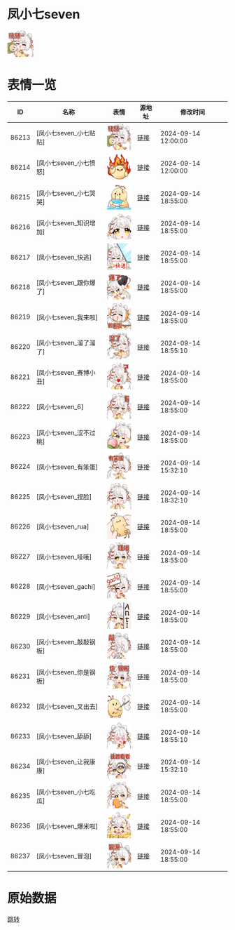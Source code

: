 # 凤小七seven

<img src="./cover.png" height="60" alt="cover" />

# 表情一览

|ID|名称|表情|源地址|修改时间|
|----|----|----|----|----|
|86213|[凤小七seven_小七贴贴]|<img src="./pic/086213_%5B凤小七seven_小七贴贴%5D.png" height="60" alt="小七贴贴"/>|[链接](https://i0.hdslb.com/bfs/garb/87fdc0e9d51902d47e97768f11704adb4bc1502d.png)|2024-09-14 12:00:00|
|86214|[凤小七seven_小七愤怒]|<img src="./pic/086214_%5B凤小七seven_小七愤怒%5D.png" height="60" alt="小七愤怒"/>|[链接](https://i0.hdslb.com/bfs/garb/f6a1cf18c9230db31ddc19436af1d84ee52e7410.png)|2024-09-14 12:00:00|
|86215|[凤小七seven_小七哭哭]|<img src="./pic/086215_%5B凤小七seven_小七哭哭%5D.png" height="60" alt="小七哭哭"/>|[链接](https://i0.hdslb.com/bfs/garb/79ae712e8ed5a70e65296eab035e12b884388793.png)|2024-09-14 18:55:00|
|86216|[凤小七seven_知识增加]|<img src="./pic/086216_%5B凤小七seven_知识增加%5D.png" height="60" alt="知识增加"/>|[链接](https://i0.hdslb.com/bfs/garb/84b902e1bb8420f707eaf982ad0f63694890190d.png)|2024-09-14 18:55:00|
|86217|[凤小七seven_快逃]|<img src="./pic/086217_%5B凤小七seven_快逃%5D.png" height="60" alt="快逃"/>|[链接](https://i0.hdslb.com/bfs/garb/7306eafaa8f36ba0521bcdee777899cc37a3faf1.png)|2024-09-14 18:55:00|
|86218|[凤小七seven_跟你爆了]|<img src="./pic/086218_%5B凤小七seven_跟你爆了%5D.png" height="60" alt="跟你爆了"/>|[链接](https://i0.hdslb.com/bfs/garb/ccc38ab7eb5fb7fd25f5a304284b502d74224150.png)|2024-09-14 18:55:00|
|86219|[凤小七seven_我来啦]|<img src="./pic/086219_%5B凤小七seven_我来啦%5D.png" height="60" alt="我来啦"/>|[链接](https://i0.hdslb.com/bfs/garb/501d2556cc19d0aac36941f529b946b1cd644f9a.png)|2024-09-14 18:55:00|
|86220|[凤小七seven_溜了溜了]|<img src="./pic/086220_%5B凤小七seven_溜了溜了%5D.png" height="60" alt="溜了溜了"/>|[链接](https://i0.hdslb.com/bfs/garb/886ff0eaa747afc368b481430b55e4180596991c.png)|2024-09-14 18:55:10|
|86221|[凤小七seven_赛博小丑]|<img src="./pic/086221_%5B凤小七seven_赛博小丑%5D.png" height="60" alt="赛博小丑"/>|[链接](https://i0.hdslb.com/bfs/garb/01cb7f3fcf1ca62933097eafa2d8c03cb3adb306.png)|2024-09-14 18:55:00|
|86222|[凤小七seven_6]|<img src="./pic/086222_%5B凤小七seven_6%5D.png" height="60" alt="6"/>|[链接](https://i0.hdslb.com/bfs/garb/96a7a0526918a2e5c19621c395571229fe3dd85e.png)|2024-09-14 18:55:00|
|86223|[凤小七seven_涩不过桃]|<img src="./pic/086223_%5B凤小七seven_涩不过桃%5D.png" height="60" alt="涩不过桃"/>|[链接](https://i0.hdslb.com/bfs/garb/556f6ad667660fec62b22dc78cad61bd9030c35d.png)|2024-09-14 18:55:00|
|86224|[凤小七seven_有笨蛋]|<img src="./pic/086224_%5B凤小七seven_有笨蛋%5D.png" height="60" alt="有笨蛋"/>|[链接](https://i0.hdslb.com/bfs/garb/09de982140975d2abb6760a751abbe8fc1ef6d59.png)|2024-09-14 15:32:10|
|86225|[凤小七seven_捏脸]|<img src="./pic/086225_%5B凤小七seven_捏脸%5D.png" height="60" alt="捏脸"/>|[链接](https://i0.hdslb.com/bfs/garb/0fa887efdbbfe883b420c48619d047e5cdd92a35.png)|2024-09-14 18:32:10|
|86226|[凤小七seven_rua]|<img src="./pic/086226_%5B凤小七seven_rua%5D.png" height="60" alt="rua"/>|[链接](https://i0.hdslb.com/bfs/garb/e52289599dd6fb27229885391c8705fea20e0770.png)|2024-09-14 18:55:00|
|86227|[凤小七seven_哇哦]|<img src="./pic/086227_%5B凤小七seven_哇哦%5D.png" height="60" alt="哇哦"/>|[链接](https://i0.hdslb.com/bfs/garb/104c979611af728a2fe25cbda40a713f2e803b65.png)|2024-09-14 18:55:00|
|86228|[凤小七seven_gachi]|<img src="./pic/086228_%5B凤小七seven_gachi%5D.png" height="60" alt="gachi"/>|[链接](https://i0.hdslb.com/bfs/garb/4725025687f2d07e11f1bb25faa43f5ca0b85add.png)|2024-09-14 18:55:00|
|86229|[凤小七seven_anti]|<img src="./pic/086229_%5B凤小七seven_anti%5D.png" height="60" alt="anti"/>|[链接](https://i0.hdslb.com/bfs/garb/745b8a3fc2602442fed6981d249b0874641871c7.png)|2024-09-14 18:55:00|
|86230|[凤小七seven_敲敲钢板]|<img src="./pic/086230_%5B凤小七seven_敲敲钢板%5D.png" height="60" alt="敲敲钢板"/>|[链接](https://i0.hdslb.com/bfs/garb/bb0e6d331875684a20669e9b39d1049d8408f0cc.png)|2024-09-14 18:55:00|
|86231|[凤小七seven_你是钢板]|<img src="./pic/086231_%5B凤小七seven_你是钢板%5D.png" height="60" alt="你是钢板"/>|[链接](https://i0.hdslb.com/bfs/garb/3af17fab1e262b8458c55eceef774bfe3c020d06.png)|2024-09-14 18:55:00|
|86232|[凤小七seven_叉出去]|<img src="./pic/086232_%5B凤小七seven_叉出去%5D.png" height="60" alt="叉出去"/>|[链接](https://i0.hdslb.com/bfs/garb/a9fe40cfd058ba4fce6a115d0862b1b4cf683a21.png)|2024-09-14 18:55:00|
|86233|[凤小七seven_舔舔]|<img src="./pic/086233_%5B凤小七seven_舔舔%5D.png" height="60" alt="舔舔"/>|[链接](https://i0.hdslb.com/bfs/garb/6bacc36b7d9b016aaf4b045e7f72e811b0db5982.png)|2024-09-14 18:55:10|
|86234|[凤小七seven_让我康康]|<img src="./pic/086234_%5B凤小七seven_让我康康%5D.png" height="60" alt="让我康康"/>|[链接](https://i0.hdslb.com/bfs/garb/3a3b07b0c985f5e288c76f3c74fbccbca150eb54.png)|2024-09-14 15:32:10|
|86235|[凤小七seven_小七吃瓜]|<img src="./pic/086235_%5B凤小七seven_小七吃瓜%5D.png" height="60" alt="小七吃瓜"/>|[链接](https://i0.hdslb.com/bfs/garb/0fa81c68d064443061a0bc1d4fa225b4c89d6677.png)|2024-09-14 18:55:00|
|86236|[凤小七seven_爆米啦]|<img src="./pic/086236_%5B凤小七seven_爆米啦%5D.png" height="60" alt="爆米啦"/>|[链接](https://i0.hdslb.com/bfs/garb/9c90d46d148811532bfcbb888e2b331d7439dfae.png)|2024-09-14 18:55:00|
|86237|[凤小七seven_冒泡]|<img src="./pic/086237_%5B凤小七seven_冒泡%5D.png" height="60" alt="冒泡"/>|[链接](https://i0.hdslb.com/bfs/garb/e771651f5206930403f71e73f07d970b02b6662a.png)|2024-09-14 18:55:00|

# 原始数据

[跳转](./raw.json)


